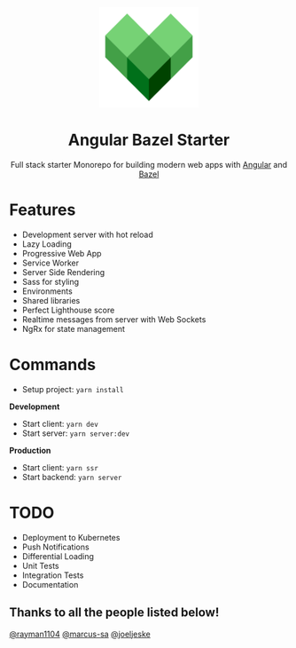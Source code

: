<div align="center">
  <a href="https://github.com/flolu/angular-bazel-starter">
    <img width="180px" height="auto" src="./client/assets/icons/icon-192x192.png" />
  </a>
  <br>
  <h1>Angular Bazel Starter</h1>
  <p>
    Full stack starter Monorepo for building modern web apps with <a href="https://angular.io/">Angular</a> and <a href="https://bazel.build/">Bazel</a>
  </p>
</div>

# Features

- Development server with hot reload
- Lazy Loading
- Progressive Web App
- Service Worker
- Server Side Rendering
- Sass for styling
- Environments
- Shared libraries
- Perfect Lighthouse score
- Realtime messages from server with Web Sockets
- NgRx for state management

# Commands

- Setup project: `yarn install`

**Development**

- Start client: `yarn dev`
- Start server: `yarn server:dev`

**Production**

- Start client: `yarn ssr`
- Start backend: `yarn server`

# TODO

- Deployment to Kubernetes
- Push Notifications
- Differential Loading
- Unit Tests
- Integration Tests
- Documentation

## Thanks to all the people listed below!

[@rayman1104](https://github.com/rayman1104) [@marcus-sa](https://github.com/marcus-sa) [@joeljeske](https://github.com/joeljeske)

<!--
# TODO upgrade ngrx to v10... currently causes errors
-->
